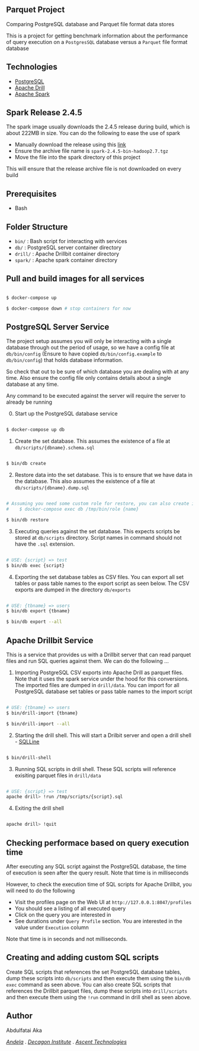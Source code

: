 ## Parquet Project

Comparing PostgreSQL database and Parquet file format data stores

This is a project for getting benchmark information about the performance of query execution on a `PostgresSQL` database versus a `Parquet` file format database

## Technologies

- [PostgreSQL](https://www.postgresql.org/)
- [Apache Drill](https://drill.apache.org/)
- [Apache Spark](https://spark.apache.org/)

## Spark Release 2.4.5

The spark image usually downloads the 2.4.5 release during build, which is about 222MB in size. You can do the following to ease the use of spark

- Manually download the release using this [link](https://downloads.apache.org/spark/spark-2.4.5/spark-2.4.5-bin-hadoop2.7.tgz)
- Ensure the archive file name is `spark-2.4.5-bin-hadoop2.7.tgz`
- Move the file into the spark directory of this project

This will ensure that the release archive file is not downloaded on every build

## Prerequisites

- Bash

## Folder Structure
 
- `bin/` : Bash script for interacting with services
- `db/` : PostgreSQL server container directory
- `drill/` : Apache Drillbit container directory 
- `spark/` : Apache spark container directory

## Pull and build images for all services
 
```bash

$ docker-compose up

$ docker-compose down # stop containers for now

```

## PostgreSQL Server Service

The project setup assumes you will only be interacting with a single database through out the period of usage, so we have a config file at `db/bin/config` (Ensure to have copied `db/bin/config.example` to `db/bin/config`) that holds database information.

So check that out to be sure of which database you are dealing with at any time. Also ensure the config file only contains details about a single database at any time.

Any command to be executed against the server will require the server to already be running

0. Start up the PostgreSQL database service

```bash

$ docker-compose up db

```

1. Create the set database. This assumes the existence of a file at `db/scripts/{dbname}.schema.sql`

```bash

$ bin/db create

```

2. Restore data into the set database. This is to ensure that we have data in the database. This also assumes the existence of a file at `db/scripts/{dbname}.dump.sql`

```bash

# Assuming you need some custom role for restore, you can also create it as seen below
#    $ docker-compose exec db /tmp/bin/role {name}

$ bin/db restore

```

3. Executing queries against the set database. This expects scripts be stored at `db/scripts` directory. Script names in command should not have the `.sql` extension.

```bash

# USE: {script} => test
$ bin/db exec {script}

```

4. Exporting the set database tables as CSV files. You can export all set tables or pass table names to the export script as seen below. The CSV exports are dumped in the directory `db/exports`

```bash

# USE: {tbname} => users
$ bin/db export {tbname}

$ bin/db export --all

```

## Apache Drillbit Service

This is a service that provides us with a Drillbit server that can read parquet files and run SQL queries against them. We can do the following ...

1. Importing PostgreSQL CSV exports into Apache Drill as parquet files. Note that it uses the spark service under the hood for this conversions. The imported files are dumped in `drill/data`. You can import for all PostgreSQL database set tables or pass table names to the import script

```bash

# USE: {tbname} => users
$ bin/drill-import {tbname}

$ bin/drill-import --all

```

2. Starting the drill shell. This will start a Drilbit server and open a drill shell - [SQLLine](http://sqlline.sourceforge.net/)

```bash

$ bin/drill-shell

```

3. Running SQL scripts in drill shell. These SQL scripts will reference exisiting parquet files in `drill/data`

```bash

# USE: {script} => test
apache drill> !run /tmp/scripts/{script}.sql

```

4. Exiting the drill shell

```bash

apache drill> !quit

```

## Checking performace based on query execution time

After executing any SQL script against the PostgreSQL database, the time of execution is seen after the query result. Note that time is in milliseconds

However, to check the execution time of SQL scripts for Apache Drillbit, you will need to do the following

- Visit the profiles page on the Web UI at `http://127.0.0.1:8047/profiles`
- You should see a listing of all executed query
- Click on the query you are interested in
- See durations under `Query Profile` section. You are interested in the value under `Execution` column

Note that time is in seconds and not milliseconds.

## Creating and adding custom SQL scripts

Create SQL scripts that references the set PostgreSQL database tables, dump these scripts into `db/scripts` and then execute them using the `bin/db exec` command as seen above. You can also create SQL scripts that references the Drillbit parquet files, dump these scripts into `drill/scripts` and then execute them using the `!run` command in drill shell as seen above.

## Author

Abdulfatai Aka

*[Andela](https://andela.com/)* . *[Decagon Institute](https://decagonhq.com/)* . *[Ascent Technologies](https://www.ascentregtech.com/)*
